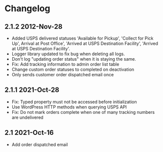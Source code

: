 # Changelog

## 2.1.2  2012-Nov-28

* Added USPS delivered statuses 'Available for Pickup', 'Collect for Pick Up', Arrival at Post Office', 'Arrived at USPS Destination Facility', 'Arrived at USPS Destination Facility'.
* Logger library updated to fix bug when deleting all logs.
* Don't log "updating order status" when it is staying the same.
* Fix: Add tracking information to admin order list table
* Change custom order statuses to completed on deactivation
* Only sends customer order dispatched email once

## 2.1.1 2021-Oct-28

* Fix: Typed property must not be accessed before initialization
* Use WordPress HTTP methods when querying USPS API
* Fix: Do not mark orders complete when one of many tracking numbers are undelivered

## 2.1 2021-Oct-16

* Add order dispatched email

